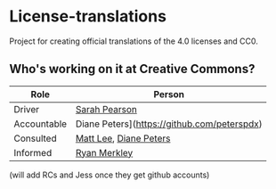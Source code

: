 # License-translations
Project for creating official translations of the 4.0 licenses and CC0. 

## Who's working on it at Creative Commons?

| Role  | Person |
| ------------- | ------------- |
| Driver  | [Sarah Pearson](https://github.com/sarahpearson)  |
| Accountable  |Diane Peters](https://github.com/peterspdx)|
| Consulted | [Matt Lee](https://github.com/mattl), [Diane Peters](https://github.com/peterspdx) |
| Informed | [Ryan Merkley](https://github.com/ryanmerkley) |

(will add RCs and Jess once they get github accounts) 
